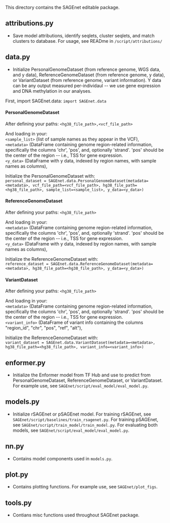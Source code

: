 This directory contains the SAGEnet editable package. 

## attributions.py 
- Save model attributions, identify seqlets, cluster seqlets, and match clusters to database. For usage, see READme in `/script/attributions/`

## data.py 
- Initialize PersonalGenomeDataset (from reference genome, WGS data, and y data), ReferenceGenomeDataset (from reference genome, y data), or VariantDataset (from reference genome, variant information). Y data can be any output measured per-individaul -- we use gene expression and DNA methylation in our analyses.

First, import SAGEnet.data: 
`import SAGEnet.data`

#### PersonalGenomeDataset 
After defining your paths: 
`<hg38_file_path>,<vcf_file_path>` 

And loading in your:  
`<sample_list>` (list of sample names as they appear in the VCF),  
`<metadata>` (DataFrame containing genome region-related information, specifically the columns 'chr', 'pos', and, optionally 'strand'. 'pos' should be the center of the region -- i.e., TSS for gene expression.      
`<y_data>` (DataFrame with y data, indexed by region names, with sample names as columns),  

Initialize the PersonalGenomeDataset with:   
`personal_dataset = SAGEnet.data.PersonalGenomeDataset(metadata=<metadata>, vcf_file_path=<vcf_file_path>, hg38_file_path=<hg38_file_path>, sample_list=<sample_list>, y_data=<y_data>)`

#### ReferenceGenomeDataset 
After defining your paths: 
`<hg38_file_path>`

And loading in your:  
`<metadata>` (DataFrame containing genome region-related information, specifically the columns 'chr', 'pos', and, optionally 'strand'. 'pos' should be the center of the region -- i.e., TSS for gene expression.      
`<y_data>` (DataFrame with y data, indexed by region names, with sample names as columns),  

Initialize the ReferenceGenomeDataset with:   
`reference_dataset = SAGEnet.data.ReferenceGenomeDataset(metadata=<metadata>, hg38_file_path=<hg38_file_path>, y_data=<y_data>)`

#### VariantDataset 
After defining your paths: 
`<hg38_file_path>`

And loading in your:  
`<metadata>` (DataFrame containing genome region-related information, specifically the columns 'chr', 'pos', and, optionally 'strand'. 'pos' should be the center of the region -- i.e., TSS for gene expression.      
`<variant_info>` (DataFrame of variant info containing the columns "region_id", "chr", "pos", "ref", "alt"),  

Initialize the ReferenceGenomeDataset with:   
`variant_dataset = SAGEnet.data.VariantDataset(metadata=<metadata>, hg38_file_path=<hg38_file_path>, variant_info=<variant_info>)`

## enformer.py 
- Initialize the Enformer model from TF Hub and use to predict from PersonalGenomeDataset, ReferenceGenomeDataset, or VariantDataset. For example use, see `SAGEnet/script/eval_model/eval_model.py`.

## models.py 
- Initialize rSAGEnet or pSAGEnet model. For training rSAGEnet, see `SAGEnet/script/baselines/train_rsagenet.py`. For training pSAGEnet, see `SAGEnet/script/train_model/train_model.py`. For evaluating both models, see `SAGEnet/script/eval_model/eval_model.py`.

## nn.py 
- Contains model components used in `models.py`.

## plot.py 
- Contains plotting functions. For example use, see `SAGEnet/plot_figs`. 

## tools.py 
- Contians misc functions used throughout SAGEnet package. 









